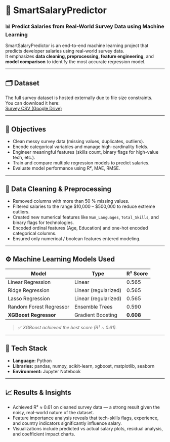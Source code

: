 # 💼 SmartSalaryPredictor

### 📊 Predict Salaries from Real-World Survey Data using Machine Learning

SmartSalaryPredictor is an end-to-end machine learning project that predicts developer salaries using real-world survey data.  
It emphasizes **data cleaning, preprocessing, feature engineering**, and **model comparison** to identify the most accurate regression model.

---

## 🗂️ Dataset

The full survey dataset is hosted externally due to file size constraints.  
You can download it here:  
[Survey CSV (Google Drive)](https://drive.google.com/file/d/1CY9ekyUQQwjDjDUTZaAxDYXtog8q_0eH/view?usp=sharing)

---

## 🧠 Objectives
- Clean messy survey data (missing values, duplicates, outliers).  
- Encode categorical variables and manage high-cardinality fields.  
- Engineer meaningful features (skills count, binary flags for high-value tech, etc.).  
- Train and compare multiple regression models to predict salaries.  
- Evaluate model performance using R², MAE, RMSE.

---

## 🧹 Data Cleaning & Preprocessing
- Removed columns with more than 50 % missing values.  
- Filtered salaries to the range \$10,000 – \$500,000 to reduce extreme outliers.  
- Created new numerical features like `Num_Languages`, `Total_Skills`, and binary flags for technologies.  
- Encoded ordinal features (Age, Education) and one-hot encoded categorical columns.  
- Ensured only numerical / boolean features entered modeling.

---

## ⚙️ Machine Learning Models Used
| Model                     | Type              | R² Score |
|---------------------------|-------------------|----------|
| Linear Regression         | Linear            | 0.565    |
| Ridge Regression          | Linear (regularized) | 0.565 |
| Lasso Regression          | Linear (regularized) | 0.565 |
| Random Forest Regressor   | Ensemble Trees     | 0.590   |
| **XGBoost Regressor**     | Gradient Boosting  | **0.608** |

> ✅ *XGBoost achieved the best score (R² ~ 0.61).*

---

## 🧮 Tech Stack
- **Language:** Python  
- **Libraries:** pandas, numpy, scikit-learn, xgboost, matplotlib, seaborn  
- **Environment:** Jupyter Notebook 

---

## 📈 Results & Insights
- Achieved R² ≈ 0.61 on cleaned survey data — a strong result given the noisy, real-world nature of the dataset.  
- Feature importance analysis reveals that tech-skills flags, experience, and country indicators significantly influence salary.  
- Visualizations include predicted vs actual salary plots, residual analysis, and coefficient impact charts.

